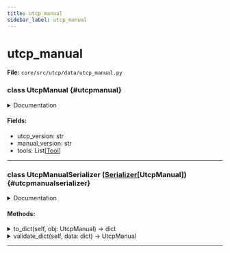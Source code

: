 ```yaml
---
title: utcp_manual
sidebar_label: utcp_manual
---
```


# utcp_manual

**File:** `core/src/utcp/data/utcp_manual.py`

### class UtcpManual {#utcpmanual}

<details>
<summary>Documentation</summary>

Standard format for tool provider responses during discovery.

Represents the complete set of tools available from a provider, along
with version information for compatibility checking. This format is
returned by tool providers when clients query for available tools
(e.g., through the `/utcp` endpoint or similar discovery mechanisms).

The manual serves as the authoritative source of truth for what tools
a provider offers and how they should be invoked.


**Attributes**

- **`version`**: UTCP protocol version supported by the provider.
  Defaults to the current library version.
- **`tools`**: List of available tools with their complete configurations
  including input/output schemas, descriptions, and metadata.



**Example**

```python
    @utcp_tool


**Def Tool1()**

pass

@utcp_tool


**Def Tool2()**

pass

# Create a manual from registered tools
manual = UtcpManual.create_from_decorators()

# Manual with specific tools
manual = UtcpManual.create_from_decorators(
manual_version="1.0.0",
exclude=["tool1"]
)
```
</details>

#### Fields:

- utcp_version: str
- manual_version: str
- tools: List[[Tool](./tool.md#tool)]

---

### class UtcpManualSerializer ([Serializer](./../interfaces/serializer.md#serializer)[UtcpManual]) {#utcpmanualserializer}

<details>
<summary>Documentation</summary>

[Serializer](./../interfaces/serializer.md#serializer) for UtcpManual model.
</details>

#### Methods:

<details>
<summary>to_dict(self, obj: UtcpManual) -> dict</summary>

Convert a UtcpManual object to a dictionary.


**Args**

- **`obj`**: The UtcpManual object to convert.



**Returns**

The dictionary converted from the UtcpManual object.
</details>

<details>
<summary>validate_dict(self, data: dict) -> UtcpManual</summary>

Validate a dictionary and convert it to a UtcpManual object.


**Args**

- **`data`**: The dictionary to validate and convert.



**Returns**

The UtcpManual object converted from the dictionary.
</details>

---
